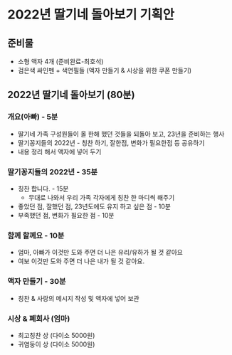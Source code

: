 # 2022년 딸기네 돌아보기 기획안

## 준비물
* 소형 액자 4개 (준비완료-최호석)
* 검은색 싸인펜 + 색연필들 (액자 만들기 & 시상을 위한 쿠폰 만들기) 


## 2022년 딸기네 돌아보기 (80분)
### 개요(아빠) - 5분
* 딸기네 가족 구성원들이 올 한해 했던 것들을 되돌아 보고, 23년을 준비하는 행사
* 딸기꽁지들의 2022년 - 칭찬 하기, 잘한점, 변화가 필요한점 등 공유하기
* 내용 정리 해서 액자에 넣어 두기

### 딸기꽁지들의 2022년 - 35분
* 칭찬 합니다. - 15분
  * 무대로 나와서 우리 가족 각자에게 칭찬 한 마디씩 해주기
* 좋았던 점, 잘했던 점, 23년도에도 유지 하고 싶은 점 - 10분
* 부족했던 점, 변화가 필요한 점 - 10분

### 함께 할께요 - 10분
* 엄마, 아빠가 이것만 도와 주면 더 나은 유리/유하가 될 것 같아요
* 여보 이것만 도와 주면 더 나은 내가 될 것 같아요.

### 액자 만들기 - 30분
* 칭찬 & 사랑의 메시지 작성 및 액자에 넣어 보관  


### 시상 & 폐회사 (엄마)
* 최고칭찬 상 (다이소 5000원)
* 귀염둥이 상 (다이소 5000원)
  
